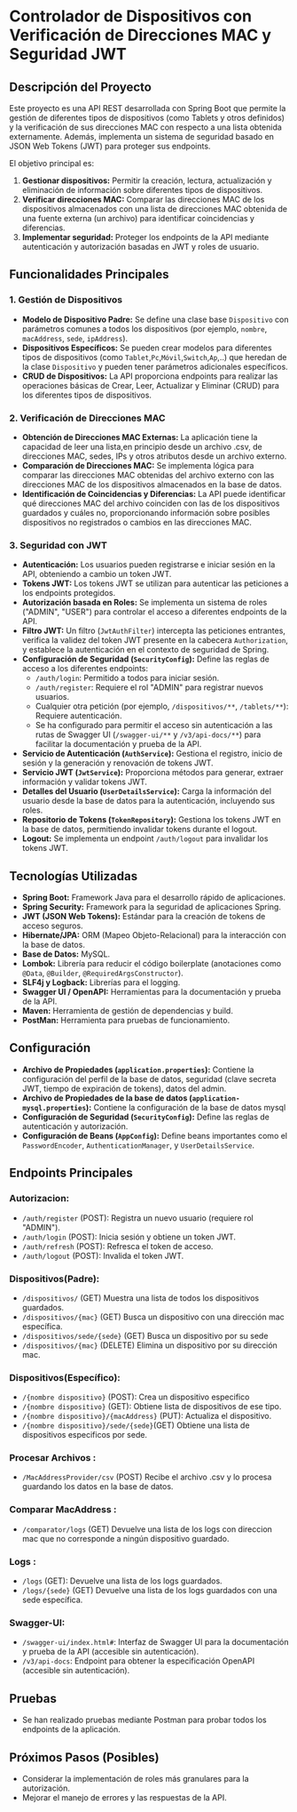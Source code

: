 # Controlador de Dispositivos con Verificación de Direcciones MAC y Seguridad JWT

## Descripción del Proyecto

Este proyecto es una API REST desarrollada con Spring Boot que permite la gestión de diferentes tipos de dispositivos (como Tablets y otros definidos) y la verificación de sus direcciones MAC con respecto a una lista obtenida externamente. Además, implementa un sistema de seguridad basado en JSON Web Tokens (JWT) para proteger sus endpoints.

El objetivo principal es:

1.  **Gestionar dispositivos:** Permitir la creación, lectura, actualización y eliminación de información sobre diferentes tipos de dispositivos.
2.  **Verificar direcciones MAC:** Comparar las direcciones MAC de los dispositivos almacenados con una lista de direcciones MAC obtenida de una fuente externa (un archivo) para identificar coincidencias y diferencias.
3.  **Implementar seguridad:** Proteger los endpoints de la API mediante autenticación y autorización basadas en JWT y roles de usuario.

## Funcionalidades Principales

### 1. Gestión de Dispositivos

* **Modelo de Dispositivo Padre:** Se define una clase base `Dispositivo` con parámetros comunes a todos los dispositivos (por ejemplo, `nombre`, `macAddress`, `sede`, `ipAddress`).
* **Dispositivos Específicos:** Se pueden crear modelos para diferentes tipos de dispositivos (como `Tablet`,`Pc`,`Móvil`,`Switch`,`Ap`,..) que heredan de la clase `Dispositivo` y pueden tener parámetros adicionales específicos.
* **CRUD de Dispositivos:** La API proporciona endpoints para realizar las operaciones básicas de Crear, Leer, Actualizar y Eliminar (CRUD) para los diferentes tipos de dispositivos.

### 2. Verificación de Direcciones MAC

* **Obtención de Direcciones MAC Externas:** La aplicación tiene la capacidad de leer una lista,en principio desde un archivo .csv, de direcciones MAC, sedes, IPs y otros atributos desde un archivo externo.
* **Comparación de Direcciones MAC:** Se implementa lógica para comparar las direcciones MAC obtenidas del archivo externo con las direcciones MAC de los dispositivos almacenados en la base de datos.
* **Identificación de Coincidencias y Diferencias:** La API puede identificar qué direcciones MAC del archivo coinciden con las de los dispositivos guardados y cuáles no, proporcionando información sobre posibles dispositivos no registrados o cambios en las direcciones MAC.

### 3. Seguridad con JWT

* **Autenticación:** Los usuarios pueden registrarse e iniciar sesión en la API, obteniendo a cambio un token JWT.
* **Tokens JWT:** Los tokens JWT se utilizan para autenticar las peticiones a los endpoints protegidos.
* **Autorización basada en Roles:** Se implementa un sistema de roles ("ADMIN", "USER") para controlar el acceso a diferentes endpoints de la API.
* **Filtro JWT:** Un filtro (`JwtAuthFilter`) intercepta las peticiones entrantes, verifica la validez del token JWT presente en la cabecera `Authorization`, y establece la autenticación en el contexto de seguridad de Spring.
* **Configuración de Seguridad (`SecurityConfig`):** Define las reglas de acceso a los diferentes endpoints:
    * `/auth/login`: Permitido a todos para iniciar sesión.
    * `/auth/register`: Requiere el rol "ADMIN" para registrar nuevos usuarios.
    * Cualquier otra petición (por ejemplo, `/dispositivos/**`, `/tablets/**`): Requiere autenticación.
    * Se ha configurado para permitir el acceso sin autenticación a las rutas de Swagger UI (`/swagger-ui/**` y `/v3/api-docs/**`) para facilitar la documentación y prueba de la API.
* **Servicio de Autenticación (`AuthService`):** Gestiona el registro, inicio de sesión y la generación y renovación de tokens JWT.
* **Servicio JWT (`JwtService`):** Proporciona métodos para generar, extraer información y validar tokens JWT.
* **Detalles del Usuario (`UserDetailsService`):** Carga la información del usuario desde la base de datos para la autenticación, incluyendo sus roles.
* **Repositorio de Tokens (`TokenRepository`):** Gestiona los tokens JWT en la base de datos, permitiendo invalidar tokens durante el logout.
* **Logout:** Se implementa un endpoint `/auth/logout` para invalidar los tokens JWT.

## Tecnologías Utilizadas

* **Spring Boot:** Framework Java para el desarrollo rápido de aplicaciones.
* **Spring Security:** Framework para la seguridad de aplicaciones Spring.
* **JWT (JSON Web Tokens):** Estándar para la creación de tokens de acceso seguros.
* **Hibernate/JPA:** ORM (Mapeo Objeto-Relacional) para la interacción con la base de datos.
* **Base de Datos:**  MySQL.
* **Lombok:** Librería para reducir el código boilerplate (anotaciones como `@Data`, `@Builder`, `@RequiredArgsConstructor`).
* **SLF4j y Logback:** Librerías para el logging.
* **Swagger UI / OpenAPI:** Herramientas para la documentación y prueba de la API.
* **Maven:** Herramienta de gestión de dependencias y build.
* **PostMan:** Herramienta para pruebas de funcionamiento.

## Configuración

* **Archivo de Propiedades (`application.properties`):** Contiene la configuración del perfil de la base de datos, seguridad (clave secreta JWT, tiempo de expiración de tokens), datos del admin.
* **Archivo de Propiedades de la base de datos (`application-mysql.properties`):** Contiene la configuración de la base de datos mysql
* **Configuración de Seguridad (`SecurityConfig`):** Define las reglas de autenticación y autorización.
* **Configuración de Beans (`AppConfig`):** Define beans importantes como el `PasswordEncoder`, `AuthenticationManager`, y `UserDetailsService`.

## Endpoints Principales
### Autorizacion:
* `/auth/register` (POST): Registra un nuevo usuario (requiere rol "ADMIN").
* `/auth/login` (POST): Inicia sesión y obtiene un token JWT.
* `/auth/refresh` (POST): Refresca el token de acceso.
* `/auth/logout` (POST): Invalida el token JWT.
### Dispositivos(Padre):
* `/dispositivos/` (GET) Muestra una lista de todos los dispositivos guardados.
* `/dispositivos/{mac}` (GET) Busca un dispositivo con una dirección mac específica.
* `/dispositivos/sede/{sede}` (GET) Busca un dispositivo por su sede
* `/dispositivos/{mac}` (DELETE) Elimina un dispositivo por su dirección mac.
### Dispositivos(Específico):
* `/{nombre dispositivo}` (POST): Crea un dispositivo especifico
* `/{nombre dispositivo}` (GET): Obtiene lista de dispositivos de ese tipo.
* `/{nombre dispositivo}/{macAddress}` (PUT): Actualiza el dispositivo.
* `/{nombre dispositivo}/sede/{sede}`(GET) Obtiene una lista de dispositivos especificos por sede.
### Procesar Archivos :
* `/MacAddressProvider/csv` (POST) Recibe el archivo .csv y lo procesa guardando los datos en la base de datos.
### Comparar MacAddress :
* `/comparator/logs` (GET) Devuelve una lista de los logs con direccion mac que no corresponde a ningún dispositivo guardado.
### Logs :
* `/logs` (GET): Devuelve una lista de los logs guardados.
* `/logs/{sede}` (GET) Devuelve una lista de los logs guardados con una sede específica.
### Swagger-UI:
* `/swagger-ui/index.html#`: Interfaz de Swagger UI para la documentación y prueba de la API (accesible sin autenticación).
* `/v3/api-docs`: Endpoint para obtener la especificación OpenAPI (accesible sin autenticación).


## Pruebas
* Se han realizado pruebas mediante Postman para probar todos los endpoints de la aplicación. 

## Próximos Pasos (Posibles)
* Considerar la implementación de roles más granulares para la autorización.
* Mejorar el manejo de errores y las respuestas de la API.

